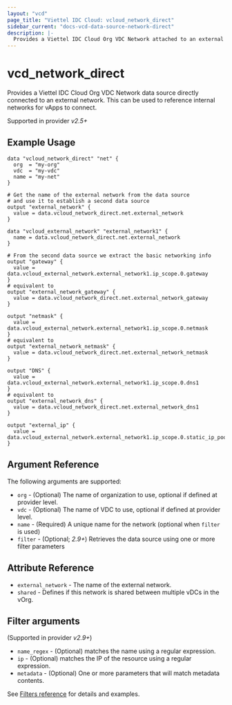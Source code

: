 ```yaml
---
layout: "vcd"
page_title: "Viettel IDC Cloud: vcloud_network_direct"
sidebar_current: "docs-vcd-data-source-network-direct"
description: |-
  Provides a Viettel IDC Cloud Org VDC Network attached to an external one. This can be used to reference internal networks for vApps to connect.
---
```


# vcd\_network\_direct

Provides a Viettel IDC Cloud Org VDC Network data source directly connected to an external network. This can be used to reference
internal networks for vApps to connect.

Supported in provider *v2.5+*


## Example Usage

```hcl
data "vcloud_network_direct" "net" {
  org  = "my-org"
  vdc  = "my-vdc"
  name = "my-net"
}

# Get the name of the external network from the data source
# and use it to establish a second data source
output "external_network" {
  value = data.vcloud_network_direct.net.external_network
}

data "vcloud_external_network" "external_network1" {
  name = data.vcloud_network_direct.net.external_network
}

# From the second data source we extract the basic networking info
output "gateway" {
  value = data.vcloud_external_network.external_network1.ip_scope.0.gateway
}
# equivalent to
output "external_network_gateway" {
  value = data.vcloud_network_direct.net.external_network_gateway
}

output "netmask" {
  value = data.vcloud_external_network.external_network1.ip_scope.0.netmask
}
# equivalent to
output "external_network_netmask" {
  value = data.vcloud_network_direct.net.external_network_netmask
}

output "DNS" {
  value = data.vcloud_external_network.external_network1.ip_scope.0.dns1
}
# equivalent to
output "external_network_dns" {
  value = data.vcloud_network_direct.net.external_network_dns1
}

output "external_ip" {
  value = data.vcloud_external_network.external_network1.ip_scope.0.static_ip_pool.0.start_address
}
```

## Argument Reference

The following arguments are supported:

* `org` - (Optional) The name of organization to use, optional if defined at provider level.
* `vdc` - (Optional) The name of VDC to use, optional if defined at provider level.
* `name` - (Required) A unique name for the network (optional when `filter` is used)
* `filter` - (Optional; *2.9+*) Retrieves the data source using one or more filter parameters

## Attribute Reference

* `external_network` -  The name of the external network.
* `shared` -  Defines if this network is shared between multiple vDCs in the vOrg.

## Filter arguments

(Supported in provider *v2.9+*)

* `name_regex` - (Optional) matches the name using a regular expression.
* `ip` - (Optional) matches the IP of the resource using a regular expression.
* `metadata` - (Optional) One or more parameters that will match metadata contents.

See [Filters reference](/providers/vmware/vcd/latest/docs/guides/data_source_filters) for details and examples.
